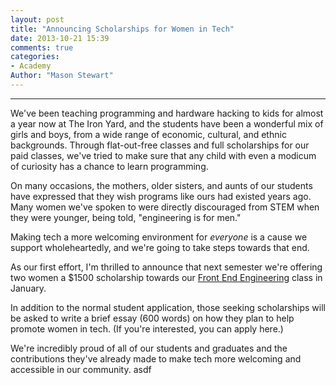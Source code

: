 ```yaml
---
layout: post
title: "Announcing Scholarships for Women in Tech"
date: 2013-10-21 15:39
comments: true
categories: 
- Academy
Author: "Mason Stewart"
---
```


---

We've been teaching programming and hardware hacking to kids for almost a year now at The Iron Yard, and the students have been a wonderful mix of girls and boys, from a wide range of economic, cultural, and ethnic backgrounds. Through flat-out-free classes and full scholarships for our paid classes, we've tried to make sure that any child with even a modicum of curiosity has a chance to learn programming.

On many occasions, the mothers, older sisters, and aunts of our students have expressed that they wish programs like ours had existed years ago. Many women we've spoken to were directly discouraged from STEM when they were younger, being told, "engineering is for men."

<!-- more -->

Making tech a more welcoming environment for *everyone* is a cause we support wholeheartedly, and we're going to take steps towards that end. 

As our first effort, I'm thrilled to announce that next semester we're offering two women a $1500 scholarship towards our [Front End Engineering](http://theironyard.com/education/academy/front-end-engineering/) class in January. 

In addition to the normal student application, those seeking scholarships will be asked to write a brief essay (600 words) on how they plan to help promote women in tech. (If you're interested, you can apply here.)

We're incredibly proud of all of our students and graduates and the contributions they've already made to make tech more welcoming and accessible in our community.  asdf
